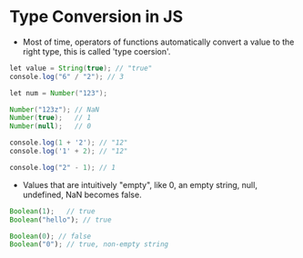 # Type Conversion in JS

- Most of time, operators of functions automatically convert a value to the
  right type, this is called 'type coersion'.


```java
let value = String(true); // "true"
console.log("6" / "2"); // 3

let num = Number("123");

Number("123z"); // NaN
Number(true);   // 1
Number(null);   // 0

console.log(1 + '2'); // "12"
console.log('1' + 2); // "12"

console.log("2" - 1); // 1
```

- Values that are intuitively "empty", like 0, an empty string, null, undefined,
  NaN becomes false.

```javascript
Boolean(1);   // true
Boolean("hello"); // true

Boolean(0); // false
Boolean("0"); // true, non-empty string
```
